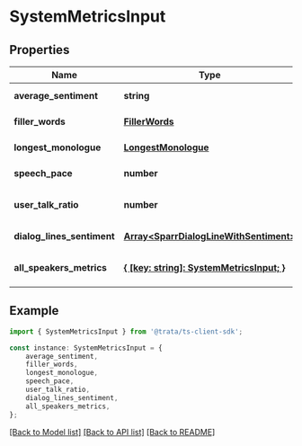 # SystemMetricsInput


## Properties

Name | Type | Description | Notes
------------ | ------------- | ------------- | -------------
**average_sentiment** | **string** |  | [default to undefined]
**filler_words** | [**FillerWords**](FillerWords.md) |  | [default to undefined]
**longest_monologue** | [**LongestMonologue**](LongestMonologue.md) |  | [default to undefined]
**speech_pace** | **number** |  | [default to undefined]
**user_talk_ratio** | **number** |  | [optional] [default to undefined]
**dialog_lines_sentiment** | [**Array&lt;SparrDialogLineWithSentiment&gt;**](SparrDialogLineWithSentiment.md) |  | [default to undefined]
**all_speakers_metrics** | [**{ [key: string]: SystemMetricsInput; }**](SystemMetricsInput.md) |  | [optional] [default to undefined]

## Example

```typescript
import { SystemMetricsInput } from '@trata/ts-client-sdk';

const instance: SystemMetricsInput = {
    average_sentiment,
    filler_words,
    longest_monologue,
    speech_pace,
    user_talk_ratio,
    dialog_lines_sentiment,
    all_speakers_metrics,
};
```

[[Back to Model list]](../README.md#documentation-for-models) [[Back to API list]](../README.md#documentation-for-api-endpoints) [[Back to README]](../README.md)
